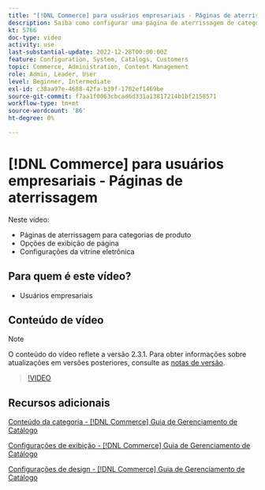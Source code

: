 ```yaml
---
title: "[!DNL Commerce] para usuários empresariais - Páginas de aterrissagem"
description: Saiba como configurar uma página de aterrissagem de categoria e controlar a aparência.
kt: 5766
doc-type: video
activity: use
last-substantial-update: 2022-12-28T00:00:00Z
feature: Configuration, System, Catalogs, Customers
topic: Commerce, Administration, Content Management
role: Admin, Leader, User
level: Beginner, Intermediate
exl-id: c38aa97e-4688-42fa-b39f-1702ef1469be
source-git-commit: f7aa1f0063cbcad6d331a13817214b1bf2158571
workflow-type: tm+mt
source-wordcount: '86'
ht-degree: 0%

---
```


# [!DNL Commerce] para usuários empresariais - Páginas de aterrissagem

Neste vídeo:

- Páginas de aterrissagem para categorias de produto
- Opções de exibição de página
- Configurações da vitrine eletrônica

## Para quem é este vídeo?

- Usuários empresariais

## Conteúdo de vídeo

>[!NOTE]
>
>O conteúdo do vídeo reflete a versão 2.3.1. Para obter informações sobre atualizações em versões posteriores, consulte as [notas de versão](https://experienceleague.adobe.com/docs/commerce-operations/release/notes/overview.html).

>[!VIDEO](https://video.tv.adobe.com/v/36388?quality=12&learn=on)

## Recursos adicionais

[Conteúdo da categoria - [!DNL Commerce] Guia de Gerenciamento de Catálogo](https://experienceleague.adobe.com/docs/commerce-admin/catalog/categories/create/categories-content-settings.html)

[Configurações de exibição - [!DNL Commerce] Guia de Gerenciamento de Catálogo](https://experienceleague.adobe.com/docs/commerce-admin/catalog/categories/create/categories-display-settings.html)

[Configurações de design - [!DNL Commerce] Guia de Gerenciamento de Catálogo](https://experienceleague.adobe.com/docs/commerce-admin/catalog/categories/create/categories-custom-design.html)
